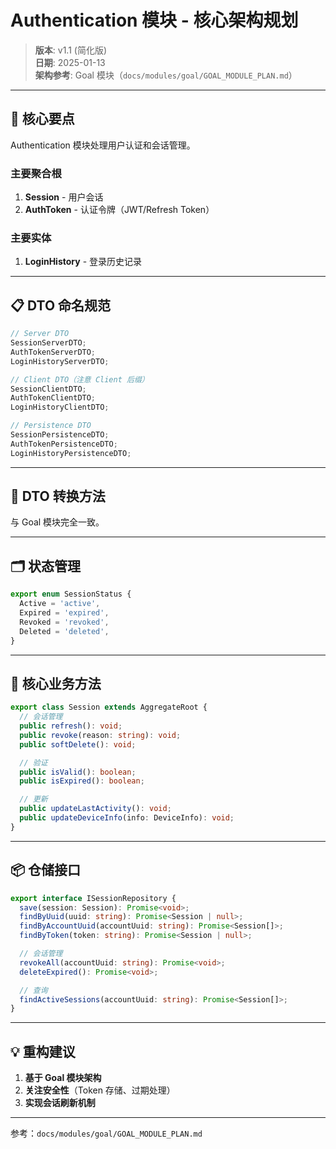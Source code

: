 # Authentication 模块 - 核心架构规划

> **版本**: v1.1 (简化版)  
> **日期**: 2025-01-13  
> **架构参考**: Goal 模块（`docs/modules/goal/GOAL_MODULE_PLAN.md`）

---

## 🎯 核心要点

Authentication 模块处理用户认证和会话管理。

### 主要聚合根

1. **Session** - 用户会话
2. **AuthToken** - 认证令牌（JWT/Refresh Token）

### 主要实体

1. **LoginHistory** - 登录历史记录

---

## 📋 DTO 命名规范

```typescript
// Server DTO
SessionServerDTO;
AuthTokenServerDTO;
LoginHistoryServerDTO;

// Client DTO（注意 Client 后缀）
SessionClientDTO;
AuthTokenClientDTO;
LoginHistoryClientDTO;

// Persistence DTO
SessionPersistenceDTO;
AuthTokenPersistenceDTO;
LoginHistoryPersistenceDTO;
```

---

## 🔄 DTO 转换方法

与 Goal 模块完全一致。

---

## 🗂️ 状态管理

```typescript
export enum SessionStatus {
  Active = 'active',
  Expired = 'expired',
  Revoked = 'revoked',
  Deleted = 'deleted',
}
```

---

## 🔑 核心业务方法

```typescript
export class Session extends AggregateRoot {
  // 会话管理
  public refresh(): void;
  public revoke(reason: string): void;
  public softDelete(): void;

  // 验证
  public isValid(): boolean;
  public isExpired(): boolean;

  // 更新
  public updateLastActivity(): void;
  public updateDeviceInfo(info: DeviceInfo): void;
}
```

---

## 📦 仓储接口

```typescript
export interface ISessionRepository {
  save(session: Session): Promise<void>;
  findByUuid(uuid: string): Promise<Session | null>;
  findByAccountUuid(accountUuid: string): Promise<Session[]>;
  findByToken(token: string): Promise<Session | null>;

  // 会话管理
  revokeAll(accountUuid: string): Promise<void>;
  deleteExpired(): Promise<void>;

  // 查询
  findActiveSessions(accountUuid: string): Promise<Session[]>;
}
```

---

## 💡 重构建议

1. **基于 Goal 模块架构**
2. **关注安全性**（Token 存储、过期处理）
3. **实现会话刷新机制**

---

参考：`docs/modules/goal/GOAL_MODULE_PLAN.md`

